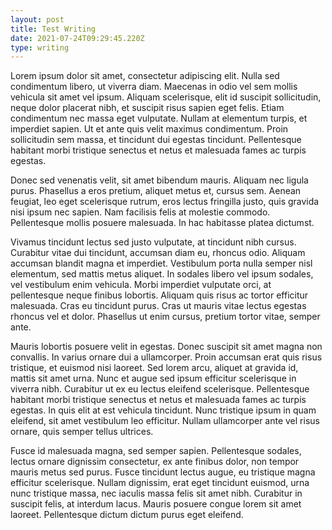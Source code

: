 ```yaml
---
layout: post
title: Test Writing
date: 2021-07-24T09:29:45.220Z
type: writing
---
```

Lorem ipsum dolor sit amet, consectetur adipiscing elit. Nulla sed condimentum libero, ut viverra diam. Maecenas in odio vel sem mollis vehicula sit amet vel ipsum. Aliquam scelerisque, elit id suscipit sollicitudin, neque dolor placerat nibh, et suscipit risus sapien eget felis. Etiam condimentum nec massa eget vulputate. Nullam at elementum turpis, et imperdiet sapien. Ut et ante quis velit maximus condimentum. Proin sollicitudin sem massa, et tincidunt dui egestas tincidunt. Pellentesque habitant morbi tristique senectus et netus et malesuada fames ac turpis egestas.

Donec sed venenatis velit, sit amet bibendum mauris. Aliquam nec ligula purus. Phasellus a eros pretium, aliquet metus et, cursus sem. Aenean feugiat, leo eget scelerisque rutrum, eros lectus fringilla justo, quis gravida nisi ipsum nec sapien. Nam facilisis felis at molestie commodo. Pellentesque mollis posuere malesuada. In hac habitasse platea dictumst.

Vivamus tincidunt lectus sed justo vulputate, at tincidunt nibh cursus. Curabitur vitae dui tincidunt, accumsan diam eu, rhoncus odio. Aliquam accumsan blandit magna et imperdiet. Vestibulum porta nulla semper nisl elementum, sed mattis metus aliquet. In sodales libero vel ipsum sodales, vel vestibulum enim vehicula. Morbi imperdiet vulputate orci, at pellentesque neque finibus lobortis. Aliquam quis risus ac tortor efficitur malesuada. Cras eu tincidunt purus. Cras ut mauris vitae lectus egestas rhoncus vel et dolor. Phasellus ut enim cursus, pretium tortor vitae, semper ante.

Mauris lobortis posuere velit in egestas. Donec suscipit sit amet magna non convallis. In varius ornare dui a ullamcorper. Proin accumsan erat quis risus tristique, et euismod nisi laoreet. Sed lorem arcu, aliquet at gravida id, mattis sit amet urna. Nunc et augue sed ipsum efficitur scelerisque in viverra nibh. Curabitur ut ex eu lectus eleifend scelerisque. Pellentesque habitant morbi tristique senectus et netus et malesuada fames ac turpis egestas. In quis elit at est vehicula tincidunt. Nunc tristique ipsum in quam eleifend, sit amet vestibulum leo efficitur. Nullam ullamcorper ante vel risus ornare, quis semper tellus ultrices.

Fusce id malesuada magna, sed semper sapien. Pellentesque sodales, lectus ornare dignissim consectetur, ex ante finibus dolor, non tempor mauris metus sed purus. Fusce tincidunt lectus augue, eu tristique magna efficitur scelerisque. Nullam dignissim, erat eget tincidunt euismod, urna nunc tristique massa, nec iaculis massa felis sit amet nibh. Curabitur in suscipit felis, at interdum lacus. Mauris posuere congue lorem sit amet laoreet. Pellentesque dictum dictum purus eget eleifend.